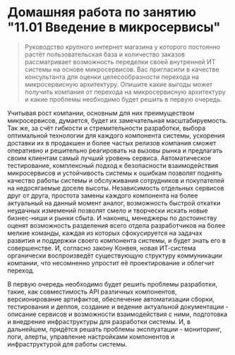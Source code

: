 # Домашняя работа по занятию "11.01 Введение в микросервисы"

> Руководство крупного интернет магазина у которого постоянно растёт пользовательская база и количество заказов 
рассматривает возможность переделки своей внутренней ИТ системы на основе микросервисов. 
> Вас пригласили в качестве консультанта для оценки целесообразности перехода на микросервисную архитектуру. 
> Опишите какие выгоды может получить компания от перехода на микросервисную архитектуру 
> и какие проблемы необходимо будет решить в первую очередь.

Учитывая рост компании, основным для них преимуществом микросервисов, думается, будет их замечательная масштабируемость. 
Так же, за счёт гибкости и стремительности разработки, выбора оптимальной технологии для каждого компонента системы, 
ускорения доставки их в продакшен и более частых релизов компания сможет оперативно и решительно реагировать на вызовы
рынка и предлагать своим клиентам самый лучший уровень сервиса.
Автоматическое тестирование, комплексный подход к безопасности взаимодействия микросервисов и устойчивость системы к ошибкам
позволят поднять качество работы системы и обслуживания сотрудников и покупателей на недосягаемые доселе высоты. 
Независимость отдельных сервисов друг от друга, простота замены каждого компонента на более актуальный на данный момент 
аналог, возможность быстрой откатки неудачных измемений позволят смело и творчески искать новые бизнес-ниши и рынки сбыта.
И наконец, менеджеры по достоинству оценят возможность разделения всего отдела разработчиков на более мелкие команды, каждая из
которых сфокусируется на задачах развития и поддержки своего компонента системы, и будет знать его в совершенстве. 
И, согласно закону Конвея, новая ИТ-система органически воспроизведёт существующую структуру коммуникации компании, что 
несомненно упростит её проектирование и облегчит переход.  

В первую очередь необходимо будет решить проблемы разработки, такие, как совместимость API различных компонентов, 
версионирование артифактов, обеспечение автоматизации сборки, тестирования и деплоя, создание и ведение актуальной 
документации - описание сервисов и возможности взаимодействия с ними, подготовка и внедрение инфраструктуры для разработки 
системы. 
И, в дальнейшем, придётся решать проблемы эксплуатации - мониторинг, логи, алерты, управление настройками компонентов и 
инфраструктурой для работы системы.

